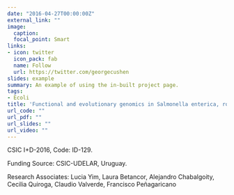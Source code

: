 ```yaml
---
date: "2016-04-27T00:00:00Z"
external_link: ""
image:
  caption: 
  focal_point: Smart
links:
- icon: twitter
  icon_pack: fab
  name: Follow
  url: https://twitter.com/georgecushen
slides: example
summary: An example of using the in-built project page.
tags:
- Ecoli
title: 'Functional and evolutionary genomics in Salmonella enterica, role of sRNA in lineage-specific pathogenicity'
url_code: ""
url_pdf: ""
url_slides: ""
url_video: ""
---
```


CSIC I+D-2016, Code: ID-129.

Funding Source: CSIC-UDELAR, Uruguay.

Research Associates: Lucia Yim, Laura Betancor, Alejandro Chabalgoity, Cecilia Quiroga, Claudio Valverde, Francisco Peñagaricano

